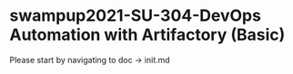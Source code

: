 # swampup2021-SU-304-DevOps Automation with Artifactory (Basic)
Please start by navigating to doc -> init.md